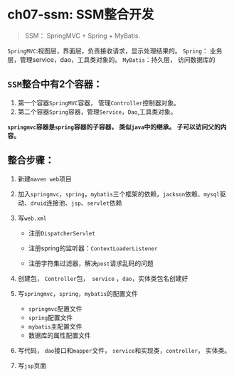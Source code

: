 # ch07-ssm: SSM整合开发

>  SSM： SpringMVC + Spring + MyBatis.

`SpringMVC`:视图层，界面层，负责接收请求，显示处理结果的。
`Spring`：  业务层，管理service，dao，工具类对象的。
`MyBatis`：持久层， 访问数据库的

## `SSM`整合中有2个容器：

1. 第一个容器`SpringMVC`容器， 管理`Controller`控制器对象。
2. 第二个容器`Spring`容器，管理`Service`，`Dao`,工具类对象。

**`springmvc`容器是`spring`容器的子容器， 类似`java`中的继承。 子可以访问父的内容。**

## 整合步骤：

1. 新建`maven web`项目
2. 加入`springmvc`，`spring`，`mybatis`三个框架的依赖，`jackson`依赖、`mysql`驱动、`druid`连接池、`jsp`、`servlet`依赖
3. 写`web.xml`
   - 注册`DispatcherServlet `

   - 注册spring的监听器：`ContextLoaderListener`

   - 注册字符集过滤器，解决`post`请求乱码的问题

4. 创建包， `Controller`包，` service` ，`dao`，实体类包名创建好

5. 写`springmvc`，`spring`，`mybatis`的配置文件
   - `springmvc`配置文件
   - `spring`配置文件
   - `mybatis`主配置文件
   - 数据库的属性配置文件

6. 写代码， `dao`接口和`mapper`文件， `service`和实现类，`controller`， 实体类。
7. 写`jsp`页面

